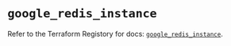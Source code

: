 # `google_redis_instance`

Refer to the Terraform Registory for docs: [`google_redis_instance`](https://registry.terraform.io/providers/hashicorp/google/5.26.0/docs/resources/redis_instance).
